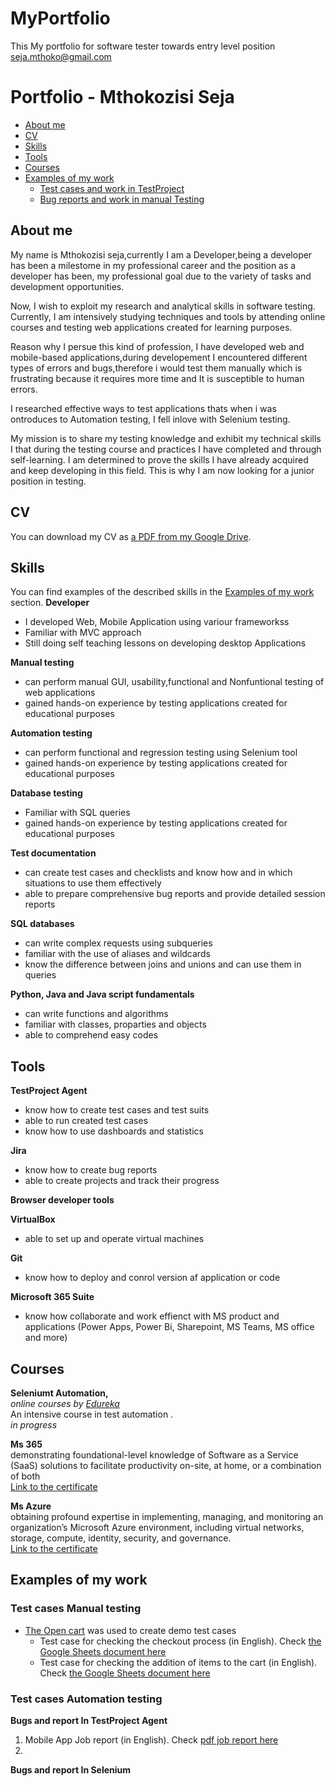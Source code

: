 # MyPortfolio
This My portfolio for software tester towards entry level position
seja.mthoko@gmail.com

# Portfolio - Mthokozisi Seja
- [About me](#about-me)
- [CV](#cv)
- [Skills](#skills)
- [Tools](#tools)
- [Courses](#courses)
- [Examples of my work](#examples-of-my-work)
  * [Test cases and work in TestProject](#Test-cases-Manual-testing)
  * [Bug reports and work in manual Testing](#Test-cases-Automation-testing)
  
  

## About me
My name is Mthokozisi seja,currently I am a Developer,being a developer has been a milestome in my professional career and the position as a developer has been, my professional goal due to the variety of tasks and development opportunities.

Now, I wish to exploit my research and analytical skills in software testing. Currently, I am intensively studying techniques and tools by attending online courses and testing web applications created for learning purposes.

Reason why I persue this kind of profession, I have developed web and mobile-based applications,during developement I encountered different types of errors and bugs,therefore i would test them manually which is frustrating because it requires more time and It is susceptible to human errors.

I researched effective ways to test applications thats when i was ontroduces to Automation testing, I fell inlove with Selenium testing.

My mission is to share my testing knowledge and exhibit my technical skills I that during the testing course and practices I have completed and through self-learning. I am determined to prove the skills I have already acquired and keep developing in this field. This is why I am now looking for a junior position in testing.


## CV
You can download my CV as [a PDF from my Google Drive](https://drive.google.com/file/d/1d46NU_J6sL_T2lbfDhgRs_uoxtQh9r-6/view?usp=share_link).

## Skills

You can find examples of the described skills in the [Examples of my work](#examples-of-my-work) section.
__Developer__
  * I developed Web, Mobile  Application using variour frameworkss
  * Familiar with MVC approach
  * Still doing self teaching lessons on  developing desktop Applications

__Manual testing__
  * can perform manual GUI, usability,functional and Nonfuntional testing of web applications
  * gained hands-on experience by testing applications created for educational purposes

__Automation testing__
  * can perform functional and regression testing using Selenium tool
  * gained hands-on experience by testing applications created for educational purposes

__Database testing__
  * Familiar with SQL queries
  * gained hands-on experience by testing applications created for educational purposes

__Test documentation__
  * can create test cases and checklists and know how and in which situations to use them effectively
  * able to prepare comprehensive bug reports and provide detailed session reports

__SQL databases__
  * can write complex requests using subqueries
  * familiar with the use of aliases and wildcards
  * know the difference between joins and unions and can use them in queries

__Python, Java and Java script fundamentals__
  * can write  functions and algorithms
  * familiar with classes, proparties and objects
  * able to comprehend easy codes

## Tools

__TestProject Agent__
  * know how to create test cases and test suits
  * able to run created test cases
  * know how to use dashboards and statistics

__Jira__
  * know how to create bug reports
  * able to create projects and track their progress

__Browser developer tools__

__VirtualBox__
  * able to set up and operate virtual machines

__Git__
  * know how to deploy and conrol version af application or code

__Microsoft 365 Suite__
  * know how collaborate and work effienct with MS product and applications (Power Apps, Power Bi, Sharepoint, MS Teams, MS office and more)

## Courses

__Seleniumt Automation,__  
*online courses by [Edureka](https://www.edureka.co/selenium-certification-training?utm_source=hometrending&utm_campaign=trendingcourses)*  
An intensive course in test automation .  
*in progress*

__Ms 365__  
 demonstrating foundational-level knowledge of Software as a Service (SaaS) solutions to facilitate productivity on-site, at home, or a combination of both   
[Link to the certificate](https://www.credly.com/badges/46b411b9-c1f1-4c40-a686-cf9c0f2171ce/public_url)

__Ms Azure__  
 obtaining profound expertise in implementing, managing, and monitoring an organization’s Microsoft Azure environment, including virtual networks, storage, compute, identity, security, and governance.   
[Link to the certificate](https://www.credly.com/badges/71698376-9607-43a7-8b93-c284c3440ee3/public_url)



## Examples of my work

### Test cases  Manual testing

- [The Open cart](https://www.opencart.com/) was used to create demo test cases
  * Test case for checking the checkout process (in English). Check [the Google Sheets document here](https://docs.google.com/spreadsheets/d/1NpgiyQr2mx2YKddbXOFi7YygWE_jUve3spzscLkpTuY/edit?usp=sharing)
  * Test case for checking the addition of items to the cart (in English). Check [the Google Sheets document here](https://docs.google.com/spreadsheets/d/1PTc-aPCKWBm4B3aaTPsvJ5wgW0P-KkpvaclZAbQzTZY/edit#gid=0)

### Test cases Automation testing

__Bugs and report In TestProject Agent__  
1. Mobile App Job report (in English). Check [pdf job report here](https://drive.google.com/file/d/12MO0UXv-WcB2W6OGjbCKD90SMw8Pq_HO/view?usp=share_link)
2. 
__Bugs and report In Selenium__ 
 



